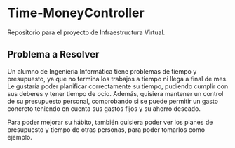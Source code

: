 # Time-MoneyController
Repositorio para el proyecto de Infraestructura Virtual.
## Problema a Resolver
Un alumno de Ingeniería Informática tiene problemas de tiempo y presupuesto, ya que no termina los trabajos a tiempo ni llega a final de mes. Le gustaría poder planificar correctamente su tiempo, pudiendo cumplir con sus deberes y tener tiempo de ocio. Además, quisiera mantener un control de su presupuesto personal, comprobando si se puede permitir un gasto concreto teniendo en cuenta sus gastos fijos y su ahorro deseado. 

Para poder mejorar su hábito, también quisiera poder ver los planes de presupuesto y tiempo de otras personas, para poder tomarlos como ejemplo.

